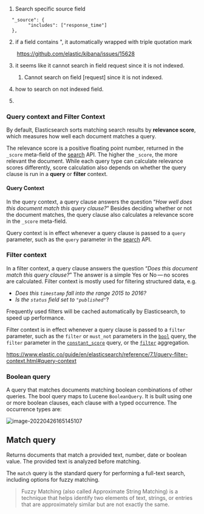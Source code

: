

1. Search  specific source field

``` dsl
  "_source": {
        "includes": ["response_time"]
  },
```





2. if a field contains ", it automatically wrapped with triple quotation mark

   ​	https://github.com/elastic/kibana/issues/15628

3. it seems like it cannot search in field request since it is not indexed.

   1. Cannot search on field [request] since it is not indexed.

4. how to search on not indexed field.
5.



### Query context and Filter Context



By default, Elasticsearch sorts matching search results by **relevance score**, which measures how well each document matches a query.

The relevance score is a positive floating point number, returned in the `_score` meta-field of the [search](https://www.elastic.co/guide/en/elasticsearch/reference/7.1/search-request-body.html) API. The higher the `_score`, the more relevant the document. While each query type can calculate relevance scores differently, score calculation also depends on whether the query clause is run in a **query** or **filter** context.



#### Query Context

In the query context, a query clause answers the question “*How well does this document match this query clause?*” Besides deciding whether or not the document matches, the query clause also calculates a relevance score in the `_score` meta-field.

Query context is in effect whenever a query clause is passed to a `query` parameter, such as the `query` parameter in the [search](https://www.elastic.co/guide/en/elasticsearch/reference/7.1/search-request-body.html) API.



### Filter context

In a filter context, a query clause answers the question “*Does this document match this query clause?*” The answer is a simple Yes or No — no scores are calculated. Filter context is mostly used for filtering structured data, e.g.





- *Does this `timestamp` fall into the range 2015 to 2016?*
- *Is the `status` field set to `"published"`*?



Frequently used filters will be cached automatically by Elasticsearch, to speed up performance.

Filter context is in effect whenever a query clause is passed to a `filter` parameter, such as the `filter` or `must_not` parameters in the [`bool`](https://www.elastic.co/guide/en/elasticsearch/reference/7.1/query-dsl-bool-query.html) query, the `filter` parameter in the [`constant_score`](https://www.elastic.co/guide/en/elasticsearch/reference/7.1/query-dsl-constant-score-query.html) query, or the [`filter`](https://www.elastic.co/guide/en/elasticsearch/reference/7.1/search-aggregations-bucket-filter-aggregation.html) aggregation.



https://www.elastic.co/guide/en/elasticsearch/reference/7.1/query-filter-context.html#query-context





### Boolean query

A query that matches documents matching boolean combinations of other queries. The bool query maps to Lucene `BooleanQuery`. It is built using one or more boolean clauses, each clause with a typed occurrence. The occurrence types are:



![image-20220426165145107](/Users/kestrel/developer/nrookie.github.io/collections/database/elsticsearch/image-20220426165145107.png)





##  Match query

Returns documents that match a provided text, number, date or boolean value. The provided text is analyzed before matching.

The `match` query is the standard query for performing a full-text search, including options for fuzzy matching.





> Fuzzy Matching (also called Approximate String Matching) is a technique that helps identify two elements of text, strings, or entries that are approximately similar but are not exactly the same.



